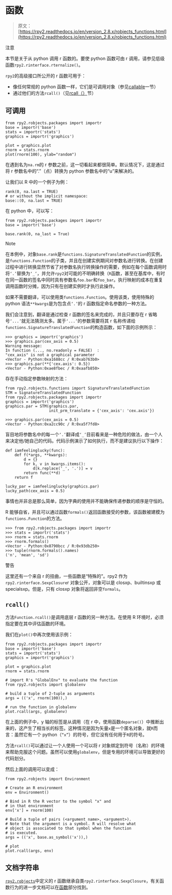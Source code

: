 # 函数

> 原文：[https://rpy2.readthedocs.io/en/version_2.8.x/robjects_functions.html](https://rpy2.readthedocs.io/en/version_2.8.x/robjects_functions.html)

注意

本节是关于从 python 调用 r 函数的。要使 python 函数可由 r 调用，请参见低级函数`rpy2.rinterface.rternalize()`。

`rpy2`的高级接口所公开的 r 函数可用于：

*   像任何常规的 python 函数一样，它们是可调用对象（参见[callable](#robjects-functions-callable)一节）
*   通过他们的方法`rcall()`（见[rcall（）](#robjects-functions-rcall)节）

## 可调用

```
from rpy2.robjects.packages import importr
base = importr('base')
stats = importr('stats')
graphics = importr('graphics')

plot = graphics.plot
rnorm = stats.rnorm
plot(rnorm(100), ylab="random")

```

在遇到名为`na.rm`的 r 参数之前，这一切看起来都很简单。默认情况下，这是通过将 r 参数名中的“.”（点）转换为 python 参数名中的“u”来解决的。

让我们以 R 中的一个例子为例：

```
rank(0, na.last = TRUE)
# or without the implicit namespace:
base::(0, na.last = TRUE)

```

在 python 中，可以写：

```
from rpy2.robjects.packages import importr
base = importr('base')

base.rank(0, na_last = True)

```

Note

在本例中，对象`base.rank`是`functions.SignatureTranslatedFunction`的实例，是`functions.Function`的子类，并且在创建实例期间对参数名进行转换。在创建过程中进行转换显然节省了对参数名执行转换操作的需要，例如在每个函数调用时将`‘.’`替换为`‘_’`，并允许`rpy2`对可能的不明确转换（`R`函数，甚至在基库中，有时在同一函数的签名中同时具有参数名`foo.bar`和`foo_bar`。执行映射的成本在重复调用函数时分摊，因为只有在创建实例时才执行此操作。

如果不需要翻译，可以使用类`functions.Function`。使用该类，使用特殊的 python 语法`**kwargs`是为包含点`‘.’`的 r 函数指定命名参数的一种方法。

我们会注意到，翻译是通过检查 r 函数的签名来完成的，并且只要存在 r 省略号`‘...’`就无法猜测太多。属于`‘...’`的参数需要将其 r 名称传递给`functions.SignatureTranslatedFunction`的构造函数，如下面的示例所示：

```
>>> graphics = importr('graphics')
>>> graphics.par(cex_axis = 0.5)
Warning message:
In function (..., no.readonly = FALSE)  :
"cex_axis" is not a graphical parameter
<Vector - Python:0xa1688cc / R:0xab763b0>
>>> graphics.par(**{'cex.axis': 0.5})
<Vector - Python:0xae8fbec / R:0xaafb850>

```

存在手动指定参数映射的方法：

```
from rpy2.robjects.functions import SignatureTranslatedFunction
STM = SignatureTranslatedFunction
from rpy2.robjects.packages import importr
graphics = importr('graphics')
graphics.par = STM(graphics.par,
                   init_prm_translate = {'cex_axis': 'cex.axis'})

```

```
>>> graphics.par(cex_axis = 0.5)
<Vector - Python:0xa2cc90c / R:0xa5f7fd8>

```

盲目地将参数名中的每一个`‘.’`翻译成`‘_’`目前看来是一种危险的做法，由一个人来决定他/她自己的代码。代码示例演示了如何执行，而不是建议执行以下操作：

```
def iamfeelinglucky(func):
    def f(*args, **kwargs):
        d = {}
        for k, v in kwargs.items():
            d[k.replace('_', '.')] = v
        return func(**d)
    return f

lucky_par = iamfeelinglucky(graphics.par)
lucky_path(cex_axis = 0.5)

```

事情也并非总是那么简单，因为字典的使用并不能确保传递参数的顺序是守恒的。

R 能够自省，并且可以通过函数`formals()`返回函数接受的参数，该函数被建模为`functions.Function`的方法。

```
>>> from rpy2.robjects.packages import importr
>>> stats = importr('stats')
>>> rnorm = stats.rnorm
>>> rnorm.formals()
<Vector - Python:0x8790bcc / R:0x93db250>
>>> tuple(rnorm.formals().names)
('n', 'mean', 'sd')

```

警告

这里还有一个来自 r 的扭曲，一些函数是“特殊的”。rpy2 作为`rpy2.rinterface.SexpClosure`r 对象公开，对象可以是 closxp、builtinsxp 或 specialsxp。但是，只有 closxp 对象将返回非空`formals`。

## `rcall()`

方法`Function.rcall()`是调用底层 r 函数的另一种方法。在使用 R 环境时，必须指定要在其中评估函数的环境。

我们在`plot()`中再次使用该示例：

```
from rpy2.robjects.packages import importr
base = importr('base')
stats = importr('stats')
graphics = importr('graphics')

plot = graphics.plot
rnorm = stats.rnorm

# import R's "GlobalEnv" to evaluate the function
from rpy2.robjects import globalenv

# build a tuple of 2-tuple as arguments
args = (('x', rnorm(100)),)

# run the function in globalenv
plot.rcall(args, globalenv)

```

在上面的例子中，y 轴的标签是从调用（在 r 中，使用函数`deparse()`）中推断出来的，这产生了相当长的标签。这种情况是因为矢量`x`是一个匿名对象，就`R`而言：虽然它有一个 python（`“x”`）的符号，但它没有任何用于`R`的符号。

方法`rcall()`可以通过让一个人使用一个可以将 r 对象绑定到符号（名称）的环境来帮助克服这个问题。虽然可以使用`globalenv`，但是专用的环境可以导致更好的代码划分。

然后上面的调用可以变成：

```
from rpy2.robjects import Environment

# Create an R environment
env = Environment()

# Bind in R the R vector to the symbol "x" and
# in that environment
env['x'] = rnorm(100)

# Build a tuple of pairs (<argument name>, <argument>).
# Note that the argument is a symbol. R will resolve what
# object is associated to that symbol when the function
# is executed.
args = (('x', base.as_symbol('x')),)

# plot
plot.rcall(args, env)

```

## 文档字符串

[`rpy2.robjects`](robjects.html#module-rpy2.robjects "rpy2.robjects: High-level interface with R (Unix, Windows)")中定义的 r 函数继承自类`rpy2.rinterface.SexpClosure`，有关函数行为的进一步文档可以在[函数](rinterface.html#rinterface-functions)部分找到。